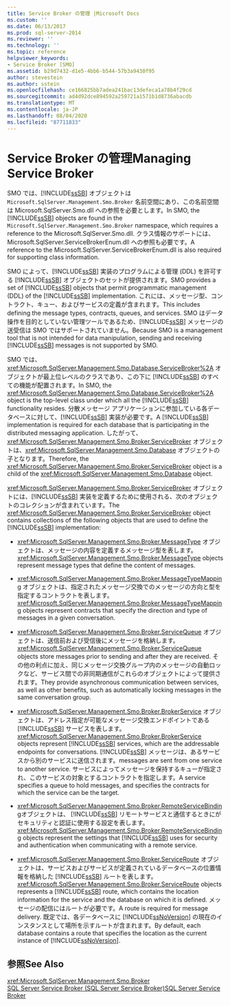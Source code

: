 ```yaml
---
title: Service Broker の管理 |Microsoft Docs
ms.custom: ''
ms.date: 06/13/2017
ms.prod: sql-server-2014
ms.reviewer: ''
ms.technology: ''
ms.topic: reference
helpviewer_keywords:
- Service Broker [SMO]
ms.assetid: b29d7432-d1e5-4bb6-b544-57b3a9430f95
author: stevestein
ms.author: sstein
ms.openlocfilehash: ce166825bb7adea241bac13defeca1a78b4f29cd
ms.sourcegitcommit: ad4d92dce894592a259721a1571b1d8736abacdb
ms.translationtype: MT
ms.contentlocale: ja-JP
ms.lasthandoff: 08/04/2020
ms.locfileid: "87711833"
---
```

# <a name="managing-service-broker"></a><span data-ttu-id="62d03-102">Service Broker の管理</span><span class="sxs-lookup"><span data-stu-id="62d03-102">Managing Service Broker</span></span>
  <span data-ttu-id="62d03-103">SMO では、[!INCLUDE[ssSB](../../../includes/sssb-md.md)] オブジェクトは `Microsoft.SqlServer.Management.Smo.Broker` 名前空間にあり、この名前空間は Microsoft.SqlServer.Smo.dll への参照を必要とします。</span><span class="sxs-lookup"><span data-stu-id="62d03-103">In SMO, the [!INCLUDE[ssSB](../../../includes/sssb-md.md)] objects are found in the `Microsoft.SqlServer.Management.Smo.Broker` namespace, which requires a reference to the Microsoft.SqlServer.Smo.dll.</span></span> <span data-ttu-id="62d03-104">クラス情報のサポートには、Microsoft.SqlServer.ServiceBrokerEnum.dll への参照も必要です。</span><span class="sxs-lookup"><span data-stu-id="62d03-104">A reference to the Microsoft.SqlServer.ServiceBrokerEnum.dll is also required for supporting class information.</span></span>  
  
 <span data-ttu-id="62d03-105">SMO によって、[!INCLUDE[ssSB](../../../includes/sssb-md.md)] 実装のプログラムによる管理 (DDL) を許可する [!INCLUDE[ssSB](../../../includes/sssb-md.md)] オブジェクトのセットが提供されます。</span><span class="sxs-lookup"><span data-stu-id="62d03-105">SMO provides a set of [!INCLUDE[ssSB](../../../includes/sssb-md.md)] objects that permit programmatic management (DDL) of the [!INCLUDE[ssSB](../../../includes/sssb-md.md)] implementation.</span></span> <span data-ttu-id="62d03-106">これには、メッセージ型、コントラクト、キュー、およびサービスの定義が含まれます。</span><span class="sxs-lookup"><span data-stu-id="62d03-106">This includes defining the message types, contracts, queues, and services.</span></span> <span data-ttu-id="62d03-107">SMO はデータ操作を目的としていない管理ツールであるため、[!INCLUDE[ssSB](../../../includes/sssb-md.md)] メッセージの送受信は SMO ではサポートされていません。</span><span class="sxs-lookup"><span data-stu-id="62d03-107">Because SMO is a management tool that is not intended for data manipulation, sending and receiving [!INCLUDE[ssSB](../../../includes/sssb-md.md)] messages is not supported by SMO.</span></span>  
  
 <span data-ttu-id="62d03-108">SMO では、<xref:Microsoft.SqlServer.Management.Smo.Database.ServiceBroker%2A> オブジェクトが最上位レベルのクラスであり、この下に [!INCLUDE[ssSB](../../../includes/sssb-md.md)] のすべての機能が配置されます。</span><span class="sxs-lookup"><span data-stu-id="62d03-108">In SMO, the <xref:Microsoft.SqlServer.Management.Smo.Database.ServiceBroker%2A> object is the top-level class under which all the [!INCLUDE[ssSB](../../../includes/sssb-md.md)] functionality resides.</span></span> <span data-ttu-id="62d03-109">分散メッセージ アプリケーションに参加している各データベースに対して、[!INCLUDE[ssSB](../../../includes/sssb-md.md)] 実装が必要です。</span><span class="sxs-lookup"><span data-stu-id="62d03-109">A [!INCLUDE[ssSB](../../../includes/sssb-md.md)] implementation is required for each database that is participating in the distributed messaging application.</span></span> <span data-ttu-id="62d03-110">したがって、<xref:Microsoft.SqlServer.Management.Smo.Broker.ServiceBroker> オブジェクトは、<xref:Microsoft.SqlServer.Management.Smo.Database> オブジェクトの子となります。</span><span class="sxs-lookup"><span data-stu-id="62d03-110">Therefore, the <xref:Microsoft.SqlServer.Management.Smo.Broker.ServiceBroker> object is a child of the <xref:Microsoft.SqlServer.Management.Smo.Database> object.</span></span>  
  
 <span data-ttu-id="62d03-111"><xref:Microsoft.SqlServer.Management.Smo.Broker.ServiceBroker> オブジェクトには、[!INCLUDE[ssSB](../../../includes/sssb-md.md)] 実装を定義するために使用される、次のオブジェクトのコレクションが含まれています。</span><span class="sxs-lookup"><span data-stu-id="62d03-111">The <xref:Microsoft.SqlServer.Management.Smo.Broker.ServiceBroker> object contains collections of the following objects that are used to define the [!INCLUDE[ssSB](../../../includes/sssb-md.md)] implementation:</span></span>  
  
-   <span data-ttu-id="62d03-112"><xref:Microsoft.SqlServer.Management.Smo.Broker.MessageType> オブジェクトは、メッセージの内容を定義するメッセージ型を表します。</span><span class="sxs-lookup"><span data-stu-id="62d03-112"><xref:Microsoft.SqlServer.Management.Smo.Broker.MessageType> objects represent message types that define the content of messages.</span></span>  
  
-   <span data-ttu-id="62d03-113"><xref:Microsoft.SqlServer.Management.Smo.Broker.MessageTypeMapping> オブジェクトは、指定されたメッセージ交換でのメッセージの方向と型を指定するコントラクトを表します。</span><span class="sxs-lookup"><span data-stu-id="62d03-113"><xref:Microsoft.SqlServer.Management.Smo.Broker.MessageTypeMapping> objects represent contracts that specify the direction and type of messages in a given conversation.</span></span>  
  
-   <span data-ttu-id="62d03-114"><xref:Microsoft.SqlServer.Management.Smo.Broker.ServiceQueue> オブジェクトは、送信前および受信後にメッセージを格納します。</span><span class="sxs-lookup"><span data-stu-id="62d03-114"><xref:Microsoft.SqlServer.Management.Smo.Broker.ServiceQueue> objects store messages prior to sending and after they are received.</span></span> <span data-ttu-id="62d03-115">その他の利点に加え、同じメッセージ交換グループ内のメッセージの自動ロックなど、サービス間での非同期通信がこれらのオブジェクトによって提供されます。</span><span class="sxs-lookup"><span data-stu-id="62d03-115">They provide asynchronous communication between services, as well as other benefits, such as automatically locking messages in the same conversation group.</span></span>  
  
-   <span data-ttu-id="62d03-116"><xref:Microsoft.SqlServer.Management.Smo.Broker.BrokerService> オブジェクトは、アドレス指定が可能なメッセージ交換エンドポイントである [!INCLUDE[ssSB](../../../includes/sssb-md.md)] サービスを表します。</span><span class="sxs-lookup"><span data-stu-id="62d03-116"><xref:Microsoft.SqlServer.Management.Smo.Broker.BrokerService> objects represent [!INCLUDE[ssSB](../../../includes/sssb-md.md)] services, which are the addressable endpoints for conversations.</span></span> [!INCLUDE[ssSB](../../../includes/sssb-md.md)] <span data-ttu-id="62d03-117">メッセージは、あるサービスから別のサービスに送信されます。</span><span class="sxs-lookup"><span data-stu-id="62d03-117">messages are sent from one service to another service.</span></span> <span data-ttu-id="62d03-118">サービスによってメッセージを保持するキューが指定され、このサービスの対象とするコントラクトを指定します。</span><span class="sxs-lookup"><span data-stu-id="62d03-118">A service specifies a queue to hold messages, and specifies the contracts for which the service can be the target.</span></span>  
  
-   <span data-ttu-id="62d03-119"><xref:Microsoft.SqlServer.Management.Smo.Broker.RemoteServiceBinding>オブジェクトは、 [!INCLUDE[ssSB](../../../includes/sssb-md.md)] リモートサービスと通信するときにがセキュリティと認証に使用する設定を表します。</span><span class="sxs-lookup"><span data-stu-id="62d03-119"><xref:Microsoft.SqlServer.Management.Smo.Broker.RemoteServiceBinding> objects represent the settings that [!INCLUDE[ssSB](../../../includes/sssb-md.md)] uses for security and authentication when communicating with a remote service.</span></span>  
  
-   <span data-ttu-id="62d03-120"><xref:Microsoft.SqlServer.Management.Smo.Broker.ServiceRoute> オブジェクトは、サービスおよびサービスが定義されているデータベースの位置情報を格納した [!INCLUDE[ssSB](../../../includes/sssb-md.md)] ルートを表します。</span><span class="sxs-lookup"><span data-stu-id="62d03-120"><xref:Microsoft.SqlServer.Management.Smo.Broker.ServiceRoute> objects represents a [!INCLUDE[ssSB](../../../includes/sssb-md.md)] route, which contains the location information for the service and the database on which it is defined.</span></span> <span data-ttu-id="62d03-121">メッセージの配信にはルートが必要です。</span><span class="sxs-lookup"><span data-stu-id="62d03-121">A route is required for message delivery.</span></span> <span data-ttu-id="62d03-122">既定では、各データベースに [!INCLUDE[ssNoVersion](../../../includes/ssnoversion-md.md)] の現在のインスタンスとして場所を示すルートが含まれます。</span><span class="sxs-lookup"><span data-stu-id="62d03-122">By default, each database contains a route that specifies the location as the current instance of [!INCLUDE[ssNoVersion](../../../includes/ssnoversion-md.md)].</span></span>  
  
## <a name="see-also"></a><span data-ttu-id="62d03-123">参照</span><span class="sxs-lookup"><span data-stu-id="62d03-123">See Also</span></span>  
 <xref:Microsoft.SqlServer.Management.Smo.Broker>   
 [<span data-ttu-id="62d03-124">SQL Server Service Broker (SQL Server Service Broker)</span><span class="sxs-lookup"><span data-stu-id="62d03-124">SQL Server Service Broker</span></span>](../../../database-engine/configure-windows/sql-server-service-broker.md)  
  
  
